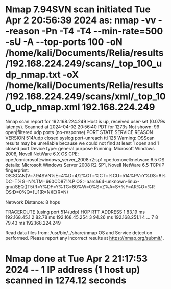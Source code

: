 # Nmap 7.94SVN scan initiated Tue Apr  2 20:56:39 2024 as: nmap -vv --reason -Pn -T4 -T4 --min-rate=500 -sU -A --top-ports 100 -oN /home/kali/Documents/Relia/results/192.168.224.249/scans/_top_100_udp_nmap.txt -oX /home/kali/Documents/Relia/results/192.168.224.249/scans/xml/_top_100_udp_nmap.xml 192.168.224.249
Nmap scan report for 192.168.224.249
Host is up, received user-set (0.079s latency).
Scanned at 2024-04-02 20:56:40 PDT for 1273s
Not shown: 99 open|filtered udp ports (no-response)
PORT    STATE  SERVICE REASON               VERSION
514/udp closed syslog  port-unreach ttl 125
Warning: OSScan results may be unreliable because we could not find at least 1 open and 1 closed port
Device type: general purpose
Running: Microsoft Windows 2008, Novell NetWare 6.X
OS CPE: cpe:/o:microsoft:windows_server_2008:r2:sp1 cpe:/o:novell:netware:6.5
OS details: Microsoft Windows Server 2008 R2 SP1, Novell NetWare 6.5
TCP/IP fingerprint:
OS:SCAN(V=7.94SVN%E=4%D=4/2%OT=%CT=%CU=514%PV=Y%DS=8%DC=T%G=N%TM=660CD871%P
OS:=aarch64-unknown-linux-gnu)SEQ()T5(R=Y%DF=Y%TG=80%W=0%S=Z%A=S+%F=AR%O=%R
OS:D=0%Q=)U1(R=N)IE(R=N)

Network Distance: 8 hops

TRACEROUTE (using port 514/udp)
HOP RTT      ADDRESS
1   83.19 ms 192.168.45.1
2   82.78 ms 192.168.45.254
3   94.26 ms 192.168.251.1
4   ... 7
8   79.43 ms 192.168.224.249

Read data files from: /usr/bin/../share/nmap
OS and Service detection performed. Please report any incorrect results at https://nmap.org/submit/ .
# Nmap done at Tue Apr  2 21:17:53 2024 -- 1 IP address (1 host up) scanned in 1274.12 seconds
